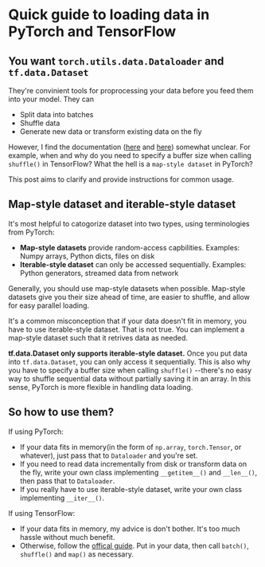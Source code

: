 # Quick guide to loading data in PyTorch and TensorFlow

## You want `torch.utils.data.Dataloader` and `tf.data.Dataset`

They're convinient tools for proprocessing your data before you feed them into your model. They can

* Split data into batches
* Shuffle data
* Generate new data or transform existing data on the fly

However, I find the documentation ([here][1] and [here][2]) somewhat unclear.
For example, when and why do you need to specify a buffer size when calling `shuffle()` in TensorFlow?
What the hell is a `map-style dataset` in PyTorch?

This post aims to clarify and provide instructions for common usage.


## Map-style dataset and iterable-style dataset

It's most helpful to catogorize dataset into two types, using terminologies from PyTorch:

* **Map-style datasets** provide random-access capbilities. Examples: Numpy arrays, Python dicts, files on disk
* **Iterable-style dataset** can only be accessed sequentially. Examples: Python generators, streamed data from network

Generally, you should use map-style datasets when possible.
Map-style datasets give you their size ahead of time, are easier to shuffle, and allow for easy parallel loading.

It's a common misconception that if your data doesn't fit in memory, you have to use iterable-style dataset.
That is not true.
You can implement a map-style dataset such that it retrives data as needed.

**tf.data.Dataset only supports iterable-style dataset.**
Once you put data into `tf.data.Dataset`, you can only access it sequentially.
This is also why you have to specify a buffer size when calling `shuffle()`
--there's no easy way to shuffle sequential data without partially saving it in an array.
In this sense, PyTorch is more flexible in handling data loading.


## So how to use them?

If using PyTorch:
* If your data fits in memory(in the form of `np.array`, `torch.Tensor`, or whatever), just pass that to `Dataloader` and you're set.
* If you need to read data incrementally from disk or transform data on the fly, write your own class implementing `__getitem__()` and `__len__()`, then pass that to `Dataloader`.
* If you really have to use iterable-style dataset, write your own class implementing `__iter__()`.

If using TensorFlow:
* If your data fits in memory, my advice is don't bother. It's too much hassle without much benefit.
* Otherwise, follow the [offical guide][3]. Put in your data, then call `batch()`, `shuffle()` and `map()` as necessary.


[1]: https://pytorch.org/docs/stable/data.html
[2]: https://www.tensorflow.org/api_docs/python/tf/data/Dataset
[3]: https://www.tensorflow.org/guide/data
